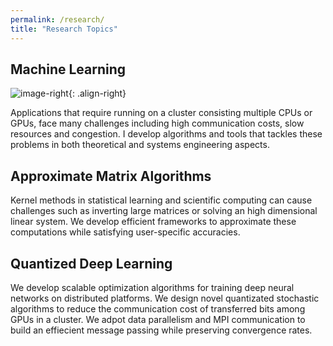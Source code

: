 ```yaml
---
permalink: /research/
title: "Research Topics"
---
```

## Machine Learning

![image-right]({{site.url}}{{site.baseurl}}/assets/images/ML.jpg){: .align-right}

Applications that require running on a cluster consisting multiple CPUs or GPUs, face many challenges including high communication costs, slow resources and congestion. I develop algorithms and tools that tackles these problems in both theoretical and systems engineering aspects.
    
## Approximate Matrix Algorithms

Kernel methods in statistical learning and scientific computing can cause challenges such as inverting large matrices or solving an high dimensional linear system. We develop efficient frameworks to approximate these computations while satisfying user-specific accuracies.
  
## Quantized Deep Learning

We develop scalable optimization algorithms for training deep neural networks on distributed platforms. We design novel quantizated stochastic algorithms to reduce the communication cost of transferred bits among GPUs in a cluster. We adpot data parallelism and MPI communication to build an effiecient message passing while preserving convergence rates.
    







